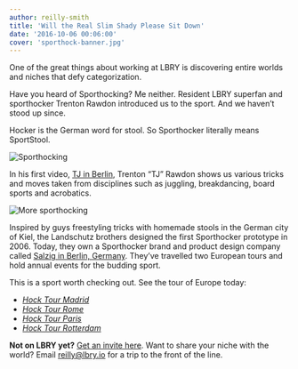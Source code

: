 ```yaml
---
author: reilly-smith
title: 'Will the Real Slim Shady Please Sit Down'
date: '2016-10-06 00:06:00'
cover: 'sporthock-banner.jpg'
---
```

One of the great things about working at LBRY is discovering entire worlds and niches that defy categorization.

Have you heard of Sporthocking? Me neither. Resident LBRY superfan and sporthocker Trenton Rawdon introduced us to the sport. And we haven’t stood up since.

Hocker is the German word for stool. So Sporthocker literally means SportStool.

![Sporthocking](/img/news/sporthock-inline1.png)

In his first video, [TJ in Berlin](lbry://sporthock-berlin), Trenton “TJ” Rawdon shows us various tricks and moves taken from disciplines such as juggling, breakdancing, board sports and acrobatics.

![More sporthocking](/img/news/sporthock-inline2.png)

Inspired by guys freestyling tricks with homemade stools in the German city of Kiel, the Landschutz brothers designed the first Sporthocker prototype in 2006. Today, they own a Sporthocker brand and product design company called [Salzig in Berlin, Germany](http://www.sporthocker.com/en/). They’ve travelled two European tours and hold annual events for the budding sport.

This is a sport worth checking out. See the tour of Europe today:

- [*Hock Tour Madrid*](lbry://sporthock-madrid)
- [*Hock Tour Rome*](lbry://sporthock-rome)
- [*Hock Tour Paris*](lbry://sporthock-paris)
- [*Hock Tour Rotterdam*](lbry://sporthock-rotterdam)

**Not on LBRY yet?** [Get an invite here](https://lbry.io/get). Want to share your niche with the world? Email reilly@lbry.io for a trip to the front of the line.
